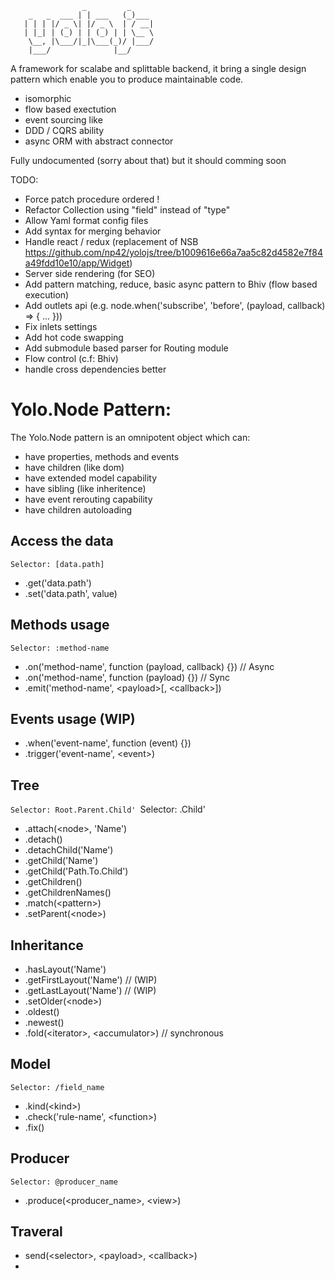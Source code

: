 ```
                _         _      
    _   _  ___ | | ___   (_)___  
   | | | |/ _ \| |/ _ \  | / __| 
   | |_| | (_) | | (_) | | \__ \ 
    \__, |\___/|_|\___(_)/ |___/ 
    |___/              |__/      
```
A framework for scalabe and splittable backend, it bring a single design pattern which enable you to produce maintainable code.
  * isomorphic
  * flow based exectution
  * event sourcing like
  * DDD / CQRS ability
  * async ORM with abstract connector

Fully undocumented (sorry about that) but it should comming soon

TODO:
  * Force patch procedure ordered !
  * Refactor Collection using "field" instead of "type"
  * Allow Yaml format config files
  * Add syntax for merging behavior
  * Handle react / redux (replacement of NSB https://github.com/np42/yolojs/tree/b1009616e66a7aa5c82d4582e7f84a49fdd10e10/app/Widget)
  * Server side rendering (for SEO)
  * Add pattern matching, reduce,  basic async pattern to Bhiv (flow based execution)
  * Add outlets api (e.g. node.when('subscribe', 'before', (payload, callback) => { ... }))
  * Fix inlets settings
  * Add hot code swapping
  * Add submodule based parser for Routing module
  * Flow control (c.f: Bhiv)
  * handle cross dependencies better

# Yolo.Node Pattern:

The Yolo.Node pattern is an omnipotent object which can:
  * have properties, methods and events
  * have children (like dom)
  * have extended model capability
  * have sibling (like inheritence)
  * have event rerouting capability
  * have children autoloading

## Access the data
`Selector: [data.path]`

  * .get('data.path')
  * .set('data.path', value)

## Methods usage
`Selector: :method-name`

  * .on('method-name', function (payload, callback) {}) // Async
  * .on('method-name', function (payload) {}) // Sync
  * .emit('method-name', \<payload>[, \<callback>])

## Events usage (WIP)

  * .when('event-name', function (event) {})
  * .trigger('event-name', \<event>)

## Tree
`Selector: Root.Parent.Child'
`Selector: .Child'

  * .attach(\<node>, 'Name')
  * .detach()
  * .detachChild('Name')
  * .getChild('Name')
  * .getChild('Path.To.Child')
  * .getChildren()
  * .getChildrenNames()
  * .match(\<pattern>)
  * .setParent(\<node>)

## Inheritance
  * .hasLayout('Name')
  * .getFirstLayout('Name') // (WIP)
  * .getLastLayout('Name') // (WIP)
  * .setOlder(\<node>)
  * .oldest()
  * .newest()
  * .fold(\<iterator>, \<accumulator>) // synchronous

## Model
`Selector: /field_name`

  * .kind(\<kind>)
  * .check('rule-name', \<function>)
  * .fix()

## Producer
`Selector: @producer_name`

 * .produce(\<producer_name>, \<view>)

## Traveral

  * send(\<selector>, \<payload>, \<callback>)
  * 

